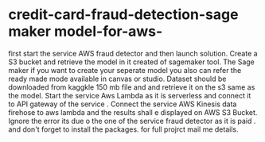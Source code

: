 # credit-card-fraud-detection-sage maker model-for-aws-
first start the service AWS fraud detector and  then launch solution.
Create a S3 bucket and retrieve the model in it created of sagemaker tool.
The Sage maker if you want to create your seperate model you also can refer the ready made mode available in canvas or studio.
Dataset should be downloaded from kaggkle 150 mb file and and retrieve it on the s3 same as the model.
Start the service Aws Lambda as it is serverless and connect it to API gateway of  the service . 
Connect the service AWS Kinesis data firehose to aws lambda and the results shall e displayed on AWS S3 Bucket.
Ignore the error its due o the one of the service fraud detector as it is paid . and don't forget to install  the packages.
for full projrct mail me details.
